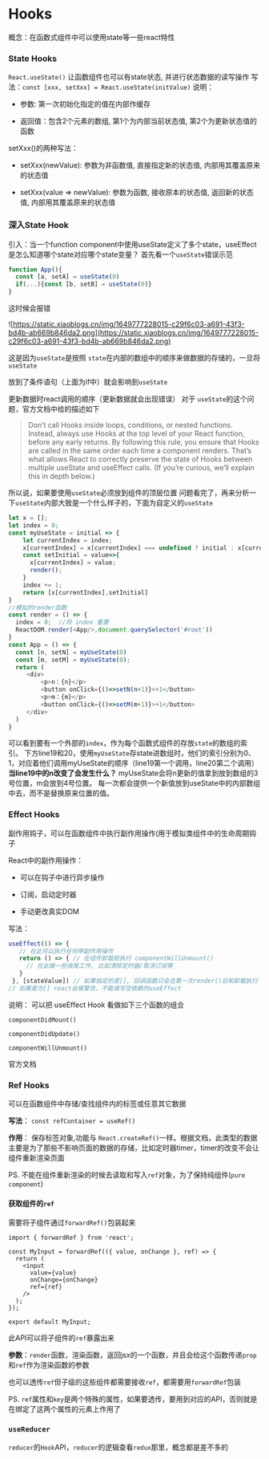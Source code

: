 # Hooks

概念：在函数式组件中可以使用state等一些react特性

### State Hooks

`React.useState()` 让函数组件也可以有state状态, 并进行状态数据的读写操作 写法：`const [xxx, setXxx] = React.useState(initValue)` 说明：

- 参数: 第一次初始化指定的值在内部作缓存

- 返回值：包含2个元素的数组, 第1个为内部当前状态值, 第2个为更新状态值的函数

setXxx()的两种写法：

- setXxx(newValue): 参数为非函数值, 直接指定新的状态值, 内部用其覆盖原来的状态值

- setXxx(value => newValue): 参数为函数, 接收原本的状态值, 返回新的状态值, 内部用其覆盖原来的状态值

### 深入State Hook

引入：当一个function component中使用useState定义了多个state，useEffect是怎么知道哪个state对应哪个state变量？ 首先看一个`useState`错误示范

```JavaScript
function App(){
  const [a, setA] = useState(0)
  if(...){const [b, setB] = useState(0)}
}
```

这时候会报错

![https://static.xiaoblogs.cn/img/1649777228015-c29f6c03-a691-43f3-bd4b-ab669b846da2.png](https://static.xiaoblogs.cn/img/1649777228015-c29f6c03-a691-43f3-bd4b-ab669b846da2.png)

这是因为`useState`是按照 `state`在内部的数组中的顺序来做数据的存储的，一旦将`useState`

放到了条件语句（上面为if中）就会影响到`useState`

更新数据时react调用的顺序（更新数据就会出现错误） 对于 `useState`的这个问题，官方文档中给的描述如下

> Don’t call Hooks inside loops, conditions, or nested functions. Instead, always use Hooks at the top level of your React function, before any early returns. By following this rule, you ensure that Hooks are called in the same order each time a component renders. That’s what allows React to correctly preserve the state of Hooks between multiple useState and useEffect calls. (If you’re curious, we’ll explain this in depth below.)

所以说，如果要使用`useState`必须放到组件的顶层位置 问题看完了，再来分析一下`useState`内部大致是一个什么样子的，下面为自定义的`useState`

```JavaScript
let x = [];
let index = 0;
const myUseState = initial => {
    let currentIndex = index;
    x[currentIndex] = x[currentIndex] === undefined ? initial : x[currentIndex];
    const setInitial = value=>{
      x[currentIndex] = value;
      render();
    }
    index += 1;
    return [x[currentIndex],setInitial]
}
//模拟的render函数
const render = () => {
  index = 0;  //将 index 重置
  ReactDOM.render(<App/>,document.querySelector('#root'))
}
const App = () => {
  const [n, setN] = myUseState(0)
  const [m, setM] = myUseState(0);
  return (
     <div>
         <p>n：{n}</p>
         <button onClick={()=>setN(n+1)}>+1</button>
         <p>m：{m}</p>
         <button onClick={()=>setM(m+1)}>+1</button>
     </div>
  )
}
```

可以看到要有一个外部的`index`，作为每个函数式组件的存放`state`的数组的索引。 下方line19和20，使用`myUseState`存state进数组时，他们的索引分别为0、1，对应着他们调用myUseState的顺序（line19第一个调用，line20第二个调用） **当line19中的n改变了会发生什么？** myUseState会将n更新的值拿到放到数组的3号位置，m会放到4号位置。 每一次都会提供一个新值放到useState中的内部数组中去，而不是替换原来位置的值。

### Effect Hooks

副作用钩子，可以在函数组件中执行副作用操作(用于模拟类组件中的生命周期钩子

React中的副作用操作：

- 可以在钩子中进行异步操作

- 订阅，启动定时器

- 手动更改真实DOM

写法：

```JavaScript
useEffect(() => { 
   // 在此可以执行任何带副作用操作
   return () => { // 在组件卸载前执行 componentWillUnmount() 
     // 在此做一些收尾工作, 比如清除定时器/取消订阅等
   }
 }, [stateValue]) // 如果指定的是[], 回调函数只会在第一次render()后和卸载执行 
// 如果是为[] react会报警告，不能填写空依赖的useEffect
```

说明： 可以把 useEffect Hook 看做如下三个函数的组合

`componentDidMount()`

`componentDidUpdate()`

`componentWillUnmount()`

官方文档

### Ref Hooks

可以在函数组件中存储/查找组件内的标签或任意其它数据

**写法**： `const refContainer = useRef()`

**作用**： 保存标签对象,功能与 `React.createRef()`一样。根据文档，此类型的数据主要是为了那些不影响页面的数据的存储，比如定时器timer，timer的改变不会让组件重新渲染页面

PS. 不能在组件重新渲染的时候去读取和写入`ref`对象，为了保持纯组件(`pure component`)

#### 获取组件的`ref`

需要将子组件通过`forwardRef()`包装起来

```React
import { forwardRef } from 'react';

const MyInput = forwardRef(({ value, onChange }, ref) => {
  return (
    <input
      value={value}
      onChange={onChange}
      ref={ref}
    />
  );
});

export default MyInput;
```

此API可以将子组件的`ref`暴露出来

**参数**：`render`函数，渲染函数，返回jsx的一个函数，并且会给这个函数传递`prop`和`ref`作为渲染函数的参数

也可以透传`ref`但子级的这些组件都需要接收`ref`，都需要用`forwardRef`包装

PS. `ref`属性和`key`是两个特殊的属性，如果要透传，要用到对应的API，否则就是在绑定了这两个属性的元素上作用了



### `useReducer`

`reducer`的`Hook`API，`reducer`的逻辑查看`redux`那里，概念都是差不多的




